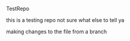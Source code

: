 TestRepo

this is a testing repo
not sure what else to tell ya


making changes to the file from a branch 
